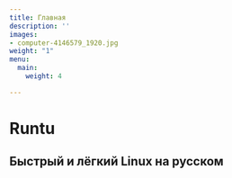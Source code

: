 ```yaml
---
title: Главная
description: ''
images:
- computer-4146579_1920.jpg
weight: "1"
menu:
  main:
    weight: 4

---
```

# Runtu
## Быстрый и лёгкий Linux на русском